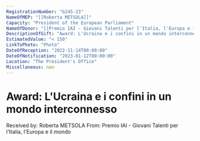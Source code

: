 ```yaml
---
RegistrationNumber: "G245-23"
NameOfMEP: "[[Roberta METSOLA]]"
Capacity: "President of the European Parliament"
NameOfDonor: "[[Premio IAI - Giovani Talenti per l'Italia, l'Europa e il mondo]]"
DescriptionOfGift: "Award: L'Ucraina e i confini in un mondo interconnesso"
EstimatedValue: "< 150"
LinkToPhoto: "Photo"
DateOfReception: "2022-11-14T00:00:00"
DateOfNotification: "2023-01-12T00:00:00"
Location: "The President's Office"
Miscellaneous: nan
---
```


# Award: L'Ucraina e i confini in un mondo interconnesso

Received by: Roberta METSOLA
From: Premio IAI - Giovani Talenti per l'Italia, l'Europa e il mondo
